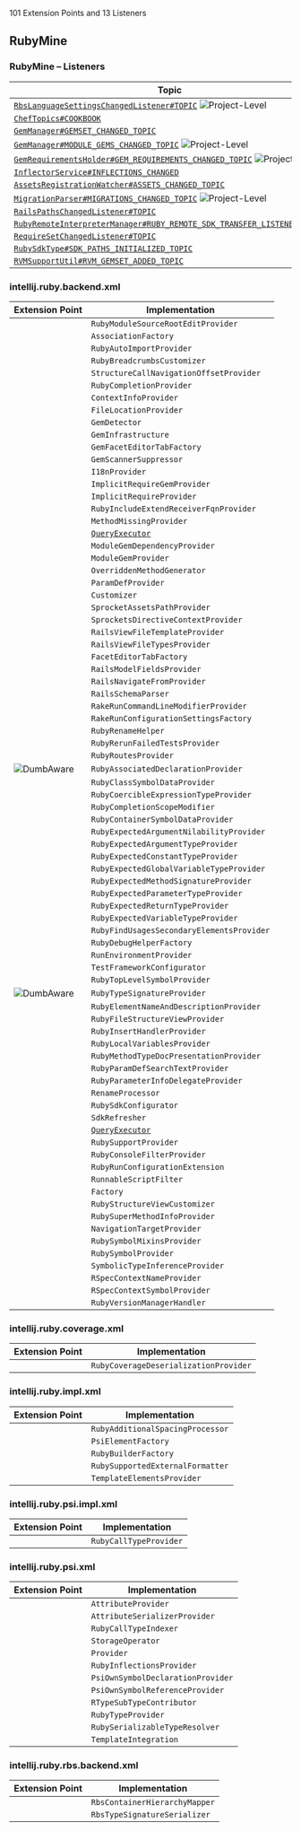 <!-- Copyright 2000-2025 JetBrains s.r.o. and contributors. Use of this source code is governed by the Apache 2.0 license. -->

<!-- GENERATED FILE, DO NOT EDIT -->
<!-- This file is generated with the SDK Docs Authoring Tools plugin ('Generate SDK Docs EP Lists' action) -->
<!-- Revision: 39a1a008f12062cf95015bb903c48e83c75e4ecb -->

<!--
EP List Directories:
- /ruby
-->


<snippet id="content">

101 Extension Points and 13 Listeners

<include from="snippets.topic" element-id="ep_list_legend"/>

## RubyMine

### RubyMine – Listeners

| Topic | Listener |
|-------|----------|
| [`RbsLanguageSettingsChangedListener#TOPIC`](https://jb.gg/ipe/listeners?topics=com.intellij.lang.ruby.rbs.settings.RbsLanguageSettingsChangedListener)  ![Project-Level][project-level] | `RbsLanguageSettingsChangedListener` |
| [`ChefTopics#COOKBOOK`](https://jb.gg/ipe/listeners?topics=org.jetbrains.plugins.ruby.chef.sdk.CookbooksListener)  | `CookbooksListener` |
| [`GemManager#GEMSET_CHANGED_TOPIC`](https://jb.gg/ipe/listeners?topics=org.jetbrains.plugins.ruby.gem.GemManager.GemSetListener)  | `GemSetListener` |
| [`GemManager#MODULE_GEMS_CHANGED_TOPIC`](https://jb.gg/ipe/listeners?topics=org.jetbrains.plugins.ruby.gem.GemManager.ModuleGemsListener)  ![Project-Level][project-level] | `ModuleGemsListener` |
| [`GemRequirementsHolder#GEM_REQUIREMENTS_CHANGED_TOPIC`](https://jb.gg/ipe/listeners?topics=org.jetbrains.plugins.ruby.gem.module.GemRequirementsHolder.RequirementsChangedListener)  ![Project-Level][project-level] | `RequirementsChangedListener` |
| [`InflectorService#INFLECTIONS_CHANGED`](https://jb.gg/ipe/listeners?topics=org.jetbrains.plugins.ruby.rails.InflectorService.InflectionChanged)  | `InflectionChanged` |
| [`AssetsRegistrationWatcher#ASSETS_CHANGED_TOPIC`](https://jb.gg/ipe/listeners?topics=org.jetbrains.plugins.ruby.rails.codeInsight.sprockets.assetsPaths.AssetsRegistrationWatcher.AssetsListener)  | `AssetsListener` |
| [`MigrationParser#MIGRATIONS_CHANGED_TOPIC`](https://jb.gg/ipe/listeners?topics=org.jetbrains.plugins.ruby.rails.database.MigrationParser.MigrationListener)  ![Project-Level][project-level] | `MigrationListener` |
| [`RailsPathsChangedListener#TOPIC`](https://jb.gg/ipe/listeners?topics=org.jetbrains.plugins.ruby.rails.facet.configuration.RailsPathsChangedListener)  | `RailsPathsChangedListener` |
| [`RubyRemoteInterpreterManager#RUBY_REMOTE_SDK_TRANSFER_LISTENER_TOPIC`](https://jb.gg/ipe/listeners?topics=org.jetbrains.plugins.ruby.remote.RubyRemoteSdkTransferListener)  | `RubyRemoteSdkTransferListener` |
| [`RequireSetChangedListener#TOPIC`](https://jb.gg/ipe/listeners?topics=org.jetbrains.plugins.ruby.ruby.codeInsight.symbols.cache.RequiresIndexExtension.RequireSetChangedListener)  | `RequireSetChangedListener` |
| [`RubySdkType#SDK_PATHS_INITIALIZED_TOPIC`](https://jb.gg/ipe/listeners?topics=org.jetbrains.plugins.ruby.ruby.sdk.RubySdkType.SdkPathsInitializedListener)  | `SdkPathsInitializedListener` |
| [`RVMSupportUtil#RVM_GEMSET_ADDED_TOPIC`](https://jb.gg/ipe/listeners?topics=org.jetbrains.plugins.ruby.version.management.rvm.RVMSupportUtil.RVMGemsetListener)  | `RVMGemsetListener` |


### intellij.ruby.backend.xml

| Extension Point | Implementation |
|-----------------|----------------|
| <include from="snippets.topic" element-id="epLink"><var name="ep" value="com.intellij.ruby.projectStructure.sourceRootEditHandler"/></include> | `RubyModuleSourceRootEditProvider` |
| <include from="snippets.topic" element-id="epLink"><var name="ep" value="org.jetbrains.plugins.ruby.associationFactory"/></include> | `AssociationFactory` |
| <include from="snippets.topic" element-id="epLink"><var name="ep" value="org.jetbrains.plugins.ruby.autoImportProvider"/></include> | `RubyAutoImportProvider` |
| <include from="snippets.topic" element-id="epLink"><var name="ep" value="org.jetbrains.plugins.ruby.breadcrumbsCustomizer"/></include> | `RubyBreadcrumbsCustomizer` |
| <include from="snippets.topic" element-id="epLink"><var name="ep" value="org.jetbrains.plugins.ruby.callNavigationOffsetProvider"/></include> | `StructureCallNavigationOffsetProvider` |
| <include from="snippets.topic" element-id="epLink"><var name="ep" value="org.jetbrains.plugins.ruby.completionProvider"/></include> | `RubyCompletionProvider` |
| <include from="snippets.topic" element-id="epLink"><var name="ep" value="org.jetbrains.plugins.ruby.debug.infoProvider"/></include> | `ContextInfoProvider` |
| <include from="snippets.topic" element-id="epLink"><var name="ep" value="org.jetbrains.plugins.ruby.fileLocationProvider"/></include> | `FileLocationProvider` |
| <include from="snippets.topic" element-id="epLink"><var name="ep" value="org.jetbrains.plugins.ruby.gem.detector"/></include> | `GemDetector` |
| <include from="snippets.topic" element-id="epLink"><var name="ep" value="org.jetbrains.plugins.ruby.gem.module.gemInfrastructure"/></include> | `GemInfrastructure` |
| <include from="snippets.topic" element-id="epLink"><var name="ep" value="org.jetbrains.plugins.ruby.gemFacetEditorTab"/></include> | `GemFacetEditorTabFactory` |
| <include from="snippets.topic" element-id="epLink"><var name="ep" value="org.jetbrains.plugins.ruby.gemScannerSuppressor"/></include> | `GemScannerSuppressor` |
| <include from="snippets.topic" element-id="epLink"><var name="ep" value="org.jetbrains.plugins.ruby.i18n.i18nProvider"/></include> | `I18nProvider` |
| <include from="snippets.topic" element-id="epLink"><var name="ep" value="org.jetbrains.plugins.ruby.implicitGemProvider"/></include> | `ImplicitRequireGemProvider` |
| <include from="snippets.topic" element-id="epLink"><var name="ep" value="org.jetbrains.plugins.ruby.implicitRequireProvider"/></include> | `ImplicitRequireProvider` |
| <include from="snippets.topic" element-id="epLink"><var name="ep" value="org.jetbrains.plugins.ruby.includeExtendReceiverFqnProvider"/></include> | `RubyIncludeExtendReceiverFqnProvider` |
| <include from="snippets.topic" element-id="epLink"><var name="ep" value="org.jetbrains.plugins.ruby.methodMissingProvider"/></include> | `MethodMissingProvider` |
| <include from="snippets.topic" element-id="epLink"><var name="ep" value="org.jetbrains.plugins.ruby.model.psiSymbolDeclarationsSearch"/></include> | [`QueryExecutor`](%gh-ic%/platform/core-api/src/com/intellij/util/QueryExecutor.java) |
| <include from="snippets.topic" element-id="epLink"><var name="ep" value="org.jetbrains.plugins.ruby.moduleGemDependencyProvider"/></include> | `ModuleGemDependencyProvider` |
| <include from="snippets.topic" element-id="epLink"><var name="ep" value="org.jetbrains.plugins.ruby.moduleGemProvider"/></include> | `ModuleGemProvider` |
| <include from="snippets.topic" element-id="epLink"><var name="ep" value="org.jetbrains.plugins.ruby.overriddenMethodGenerator"/></include> | `OverriddenMethodGenerator` |
| <include from="snippets.topic" element-id="epLink"><var name="ep" value="org.jetbrains.plugins.ruby.paramDefProvider"/></include> | `ParamDefProvider` |
| <include from="snippets.topic" element-id="epLink"><var name="ep" value="org.jetbrains.plugins.ruby.presentableSymbolCustomizer"/></include> | `Customizer` |
| <include from="snippets.topic" element-id="epLink"><var name="ep" value="org.jetbrains.plugins.ruby.rails.assetsPathsProvider"/></include> | `SprocketAssetsPathProvider` |
| <include from="snippets.topic" element-id="epLink"><var name="ep" value="org.jetbrains.plugins.ruby.rails.sprocketsDirectiveContextProvider"/></include> | `SprocketsDirectiveContextProvider` |
| <include from="snippets.topic" element-id="epLink"><var name="ep" value="org.jetbrains.plugins.ruby.rails.viewFileTemplateProvider"/></include> | `RailsViewFileTemplateProvider` |
| <include from="snippets.topic" element-id="epLink"><var name="ep" value="org.jetbrains.plugins.ruby.rails.viewFileTypesProvider"/></include> | `RailsViewFileTypesProvider` |
| <include from="snippets.topic" element-id="epLink"><var name="ep" value="org.jetbrains.plugins.ruby.railsFacetEditorTab"/></include> | `FacetEditorTabFactory` |
| <include from="snippets.topic" element-id="epLink"><var name="ep" value="org.jetbrains.plugins.ruby.railsModelFieldsProvider"/></include> | `RailsModelFieldsProvider` |
| <include from="snippets.topic" element-id="epLink"><var name="ep" value="org.jetbrains.plugins.ruby.railsNavigateFrom"/></include> | `RailsNavigateFromProvider` |
| <include from="snippets.topic" element-id="epLink"><var name="ep" value="org.jetbrains.plugins.ruby.railsSchemaParser"/></include> | `RailsSchemaParser` |
| <include from="snippets.topic" element-id="epLink"><var name="ep" value="org.jetbrains.plugins.ruby.rake.rakeRunCommandLineModifierProvider"/></include> | `RakeRunCommandLineModifierProvider` |
| <include from="snippets.topic" element-id="epLink"><var name="ep" value="org.jetbrains.plugins.ruby.rake.runConfigurationSettingsFactory"/></include> | `RakeRunConfigurationSettingsFactory` |
| <include from="snippets.topic" element-id="epLink"><var name="ep" value="org.jetbrains.plugins.ruby.renameHelper"/></include> | `RubyRenameHelper` |
| <include from="snippets.topic" element-id="epLink"><var name="ep" value="org.jetbrains.plugins.ruby.rerunFailedTestsActionProvider"/></include> | `RubyRerunFailedTestsProvider` |
| <include from="snippets.topic" element-id="epLink"><var name="ep" value="org.jetbrains.plugins.ruby.routesProvider"/></include> | `RubyRoutesProvider` |
| <include from="snippets.topic" element-id="epLink"><var name="ep" value="org.jetbrains.plugins.ruby.ruby.associatedDeclarationProvider"/></include> ![DumbAware][dumb-aware] | `RubyAssociatedDeclarationProvider` |
| <include from="snippets.topic" element-id="epLink"><var name="ep" value="org.jetbrains.plugins.ruby.ruby.classSymbolDataProvider"/></include> | `RubyClassSymbolDataProvider` |
| <include from="snippets.topic" element-id="epLink"><var name="ep" value="org.jetbrains.plugins.ruby.ruby.coercibleExpressionTypeProvider"/></include> | `RubyCoercibleExpressionTypeProvider` |
| <include from="snippets.topic" element-id="epLink"><var name="ep" value="org.jetbrains.plugins.ruby.ruby.completionScopeModifier"/></include> | `RubyCompletionScopeModifier` |
| <include from="snippets.topic" element-id="epLink"><var name="ep" value="org.jetbrains.plugins.ruby.ruby.containerSymbolDataProvider"/></include> | `RubyContainerSymbolDataProvider` |
| <include from="snippets.topic" element-id="epLink"><var name="ep" value="org.jetbrains.plugins.ruby.ruby.expectedArgumentNilabilityProvider"/></include> | `RubyExpectedArgumentNilabilityProvider` |
| <include from="snippets.topic" element-id="epLink"><var name="ep" value="org.jetbrains.plugins.ruby.ruby.expectedArgumentTypeProvider"/></include> | `RubyExpectedArgumentTypeProvider` |
| <include from="snippets.topic" element-id="epLink"><var name="ep" value="org.jetbrains.plugins.ruby.ruby.expectedConstantTypeProvider"/></include> | `RubyExpectedConstantTypeProvider` |
| <include from="snippets.topic" element-id="epLink"><var name="ep" value="org.jetbrains.plugins.ruby.ruby.expectedGlobalVariableTypeProvider"/></include> | `RubyExpectedGlobalVariableTypeProvider` |
| <include from="snippets.topic" element-id="epLink"><var name="ep" value="org.jetbrains.plugins.ruby.ruby.expectedMethodSignatureProvider"/></include> | `RubyExpectedMethodSignatureProvider` |
| <include from="snippets.topic" element-id="epLink"><var name="ep" value="org.jetbrains.plugins.ruby.ruby.expectedParameterTypeProvider"/></include> | `RubyExpectedParameterTypeProvider` |
| <include from="snippets.topic" element-id="epLink"><var name="ep" value="org.jetbrains.plugins.ruby.ruby.expectedReturnTypeProvider"/></include> | `RubyExpectedReturnTypeProvider` |
| <include from="snippets.topic" element-id="epLink"><var name="ep" value="org.jetbrains.plugins.ruby.ruby.expectedVariableTypeProvider"/></include> | `RubyExpectedVariableTypeProvider` |
| <include from="snippets.topic" element-id="epLink"><var name="ep" value="org.jetbrains.plugins.ruby.ruby.findUsagesSecondaryElementsProvider"/></include> | `RubyFindUsagesSecondaryElementsProvider` |
| <include from="snippets.topic" element-id="epLink"><var name="ep" value="org.jetbrains.plugins.ruby.ruby.run.configuration.debugger.rubyDebugHelperFactory"/></include> | `RubyDebugHelperFactory` |
| <include from="snippets.topic" element-id="epLink"><var name="ep" value="org.jetbrains.plugins.ruby.ruby.run.runEnvironmentProvider"/></include> | `RunEnvironmentProvider` |
| <include from="snippets.topic" element-id="epLink"><var name="ep" value="org.jetbrains.plugins.ruby.ruby.run.testFrameworkConfigurator"/></include> | `TestFrameworkConfigurator` |
| <include from="snippets.topic" element-id="epLink"><var name="ep" value="org.jetbrains.plugins.ruby.ruby.topLevelSymbolProvider"/></include> | `RubyTopLevelSymbolProvider` |
| <include from="snippets.topic" element-id="epLink"><var name="ep" value="org.jetbrains.plugins.ruby.ruby.typeSignatureProvider"/></include> ![DumbAware][dumb-aware] | `RubyTypeSignatureProvider` |
| <include from="snippets.topic" element-id="epLink"><var name="ep" value="org.jetbrains.plugins.ruby.rubyElementNameAndDescriptionProvider"/></include> | `RubyElementNameAndDescriptionProvider` |
| <include from="snippets.topic" element-id="epLink"><var name="ep" value="org.jetbrains.plugins.ruby.rubyFileStructureProvider"/></include> | `RubyFileStructureViewProvider` |
| <include from="snippets.topic" element-id="epLink"><var name="ep" value="org.jetbrains.plugins.ruby.rubyInsertHandlerProvider"/></include> | `RubyInsertHandlerProvider` |
| <include from="snippets.topic" element-id="epLink"><var name="ep" value="org.jetbrains.plugins.ruby.rubyLocalVariablesProvider"/></include> | `RubyLocalVariablesProvider` |
| <include from="snippets.topic" element-id="epLink"><var name="ep" value="org.jetbrains.plugins.ruby.rubyMethodTypeDocPresentationProvider"/></include> | `RubyMethodTypeDocPresentationProvider` |
| <include from="snippets.topic" element-id="epLink"><var name="ep" value="org.jetbrains.plugins.ruby.rubyParamDefSearchTextProvider"/></include> | `RubyParamDefSearchTextProvider` |
| <include from="snippets.topic" element-id="epLink"><var name="ep" value="org.jetbrains.plugins.ruby.rubyParameterInfoDelegateProvider"/></include> | `RubyParameterInfoDelegateProvider` |
| <include from="snippets.topic" element-id="epLink"><var name="ep" value="org.jetbrains.plugins.ruby.rubyRenameProcessor"/></include> | `RenameProcessor` |
| <include from="snippets.topic" element-id="epLink"><var name="ep" value="org.jetbrains.plugins.ruby.rubySdkConfigurator"/></include> | `RubySdkConfigurator` |
| <include from="snippets.topic" element-id="epLink"><var name="ep" value="org.jetbrains.plugins.ruby.rubySdkRefresher"/></include> | `SdkRefresher` |
| <include from="snippets.topic" element-id="epLink"><var name="ep" value="org.jetbrains.plugins.ruby.rubySuperMethodsSearch"/></include> | [`QueryExecutor`](%gh-ic%/platform/core-api/src/com/intellij/util/QueryExecutor.java) |
| <include from="snippets.topic" element-id="epLink"><var name="ep" value="org.jetbrains.plugins.ruby.rubySupportProvider"/></include> | `RubySupportProvider` |
| <include from="snippets.topic" element-id="epLink"><var name="ep" value="org.jetbrains.plugins.ruby.run.console.filter"/></include> | `RubyConsoleFilterProvider` |
| <include from="snippets.topic" element-id="epLink"><var name="ep" value="org.jetbrains.plugins.ruby.runConfigurationExtension"/></include> | `RubyRunConfigurationExtension` |
| <include from="snippets.topic" element-id="epLink"><var name="ep" value="org.jetbrains.plugins.ruby.runnableScriptFilter"/></include> | `RunnableScriptFilter` |
| <include from="snippets.topic" element-id="epLink"><var name="ep" value="org.jetbrains.plugins.ruby.sdkConfigFactory"/></include> | `Factory` |
| <include from="snippets.topic" element-id="epLink"><var name="ep" value="org.jetbrains.plugins.ruby.structureViewCustomizer"/></include> | `RubyStructureViewCustomizer` |
| <include from="snippets.topic" element-id="epLink"><var name="ep" value="org.jetbrains.plugins.ruby.superMethodInfoProvider"/></include> | `RubySuperMethodInfoProvider` |
| <include from="snippets.topic" element-id="epLink"><var name="ep" value="org.jetbrains.plugins.ruby.symbol.navigationTargetProvider"/></include> | `NavigationTargetProvider` |
| <include from="snippets.topic" element-id="epLink"><var name="ep" value="org.jetbrains.plugins.ruby.symbolMixinsProvider"/></include> | `RubySymbolMixinsProvider` |
| <include from="snippets.topic" element-id="epLink"><var name="ep" value="org.jetbrains.plugins.ruby.symbolProvider"/></include> | `RubySymbolProvider` |
| <include from="snippets.topic" element-id="epLink"><var name="ep" value="org.jetbrains.plugins.ruby.symbolicTypeInferenceProvider"/></include> | `SymbolicTypeInferenceProvider` |
| <include from="snippets.topic" element-id="epLink"><var name="ep" value="org.jetbrains.plugins.ruby.testing.rspec.rspecContextNameProvider"/></include> | `RSpecContextNameProvider` |
| <include from="snippets.topic" element-id="epLink"><var name="ep" value="org.jetbrains.plugins.ruby.testing.rspec.rspecContextSymbolProvider"/></include> | `RSpecContextSymbolProvider` |
| <include from="snippets.topic" element-id="epLink"><var name="ep" value="org.jetbrains.plugins.ruby.versionManagerHandler"/></include> | `RubyVersionManagerHandler` |

### intellij.ruby.coverage.xml

| Extension Point | Implementation |
|-----------------|----------------|
| <include from="snippets.topic" element-id="epLink"><var name="ep" value="org.jetbrains.plugins.ruby.coverage.deserializer"/></include> | `RubyCoverageDeserializationProvider` |

### intellij.ruby.impl.xml

| Extension Point | Implementation |
|-----------------|----------------|
| <include from="snippets.topic" element-id="epLink"><var name="ep" value="org.jetbrains.plugins.ruby.formatter.additionalSpacingProcessor"/></include> | `RubyAdditionalSpacingProcessor` |
| <include from="snippets.topic" element-id="epLink"><var name="ep" value="org.jetbrains.plugins.ruby.psiElementFactory"/></include> | `PsiElementFactory` |
| <include from="snippets.topic" element-id="epLink"><var name="ep" value="org.jetbrains.plugins.ruby.rubyBuilderFactory"/></include> | `RubyBuilderFactory` |
| <include from="snippets.topic" element-id="epLink"><var name="ep" value="org.jetbrains.plugins.ruby.settings.supportedExternalFormatter"/></include> | `RubySupportedExternalFormatter` |
| <include from="snippets.topic" element-id="epLink"><var name="ep" value="org.jetbrains.plugins.ruby.templates.elements.provider"/></include> | `TemplateElementsProvider` |

### intellij.ruby.psi.impl.xml

| Extension Point | Implementation |
|-----------------|----------------|
| <include from="snippets.topic" element-id="epLink"><var name="ep" value="org.jetbrains.plugins.ruby.callTypeProvider"/></include> | `RubyCallTypeProvider` |

### intellij.ruby.psi.xml

| Extension Point | Implementation |
|-----------------|----------------|
| <include from="snippets.topic" element-id="epLink"><var name="ep" value="org.jetbrains.plugins.ruby.attributeProvider"/></include> | `AttributeProvider` |
| <include from="snippets.topic" element-id="epLink"><var name="ep" value="org.jetbrains.plugins.ruby.attributeSerializerProvider"/></include> | `AttributeSerializerProvider` |
| <include from="snippets.topic" element-id="epLink"><var name="ep" value="org.jetbrains.plugins.ruby.callTypeIndexer"/></include> | `RubyCallTypeIndexer` |
| <include from="snippets.topic" element-id="epLink"><var name="ep" value="org.jetbrains.plugins.ruby.callTypeOperator"/></include> | `StorageOperator` |
| <include from="snippets.topic" element-id="epLink"><var name="ep" value="org.jetbrains.plugins.ruby.callTypeReferenceContributorsProvider"/></include> | `Provider` |
| <include from="snippets.topic" element-id="epLink"><var name="ep" value="org.jetbrains.plugins.ruby.inflectionsProvider"/></include> | `RubyInflectionsProvider` |
| <include from="snippets.topic" element-id="epLink"><var name="ep" value="org.jetbrains.plugins.ruby.psi.ownDeclarationProvider"/></include> | `PsiOwnSymbolDeclarationProvider` |
| <include from="snippets.topic" element-id="epLink"><var name="ep" value="org.jetbrains.plugins.ruby.psi.ownReferenceProvider"/></include> | `PsiOwnSymbolReferenceProvider` |
| <include from="snippets.topic" element-id="epLink"><var name="ep" value="org.jetbrains.plugins.ruby.rTypeSubtypeContributor"/></include> | `RTypeSubTypeContributor` |
| <include from="snippets.topic" element-id="epLink"><var name="ep" value="org.jetbrains.plugins.ruby.rubyTypeProvider"/></include> | `RubyTypeProvider` |
| <include from="snippets.topic" element-id="epLink"><var name="ep" value="org.jetbrains.plugins.ruby.serializableTypeResolver"/></include> | `RubySerializableTypeResolver` |
| <include from="snippets.topic" element-id="epLink"><var name="ep" value="org.jetbrains.plugins.ruby.templates.integration"/></include> | `TemplateIntegration` |

### intellij.ruby.rbs.backend.xml

| Extension Point | Implementation |
|-----------------|----------------|
| <include from="snippets.topic" element-id="epLink"><var name="ep" value="com.intellij.lang.ruby.rbs.containerHierarchyMapper"/></include> | `RbsContainerHierarchyMapper` |
| <include from="snippets.topic" element-id="epLink"><var name="ep" value="com.intellij.lang.ruby.rbs.psi.typeSignatureSerializer"/></include> | `RbsTypeSignatureSerializer` |


[deprecated]: https://img.shields.io/badge/-Deprecated-lightgrey?style=flat-square
[removal]: https://img.shields.io/badge/-Removal-red?style=flat-square
[obsolete]: https://img.shields.io/badge/-Obsolete-grey?style=flat-square
[experimental]: https://img.shields.io/badge/-Experimental-violet?style=flat-square
[internal]: https://img.shields.io/badge/-Internal-darkred?style=flat-square
[project-level]: https://img.shields.io/badge/-Project--Level-blue?style=flat-square
[non-dynamic]: https://img.shields.io/badge/-Non--Dynamic-orange?style=flat-square
[dumb-aware]: https://img.shields.io/badge/-DumbAware-darkgreen?style=flat-square

</snippet>
